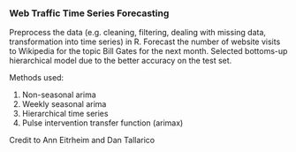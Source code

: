 ### Web Traffic Time Series Forecasting

Preprocess the data (e.g. cleaning, filtering, dealing with missing data, transformation into time series) in R. Forecast the number of website visits to Wikipedia for the topic Bill Gates for the next month. Selected bottoms-up hierarchical model due to the better accuracy on the test set.

Methods used:
1. Non-seasonal arima
2. Weekly seasonal arima
3. Hierarchical time series
4. Pulse intervention transfer function (arimax)

Credit to Ann Eitrheim and Dan Tallarico
